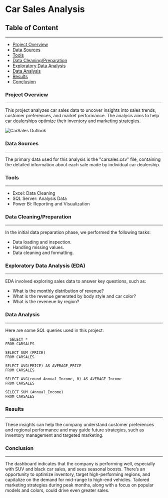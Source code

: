 # Car Sales Analysis

## Table of Content
---
  -  [Project Overview](#project-overview)
  -  [Data Sources](#data-sources)
  -  [Tools](#tools)
  -  [Data Cleaning/Preparation](#data-cleaning/preparation)
  -  [Exploratory Data Analysis](#exploratory-data-analysis)
  -  [Data Analysis](#data-analysis)
  -  [Results](#results)
  -  [Conclusion](#conclusion)

  ### Project Overview
  ---
This project analyzes car sales data to uncover insights into sales trends, customer preferences, and market performance. The analysis aims to help car dealerships optimize their inventory and marketing strategies.

![CarSales Outlook](https://github.com/user-attachments/assets/514d9d3f-b2b0-42bf-b87e-a2b1f64bec05)

### Data Sources
---
The primary data used for this analysis is the "carsales.csv" file, containing the detailed information about each sale made by individual car dealership.

### Tools
---

- Excel: Data Cleaning
- SQL Server: Analysis Data
- Power Bi: Reporting and Visualization

### Data Cleaning/Preparation
---
In the initial data preparation phase, we performed the following tasks:
- Data loading and inspection.
- Handling missing values.
- Data cleaning and formatting.

### Exploratory Data Analysis (EDA)
---
EDA involved exploring sales data to answer key questions, such as:
- What is the monthly distribution of revenue?
- What is the revenue generated by body style and car color?
- What is the reveneue by region?

### Data Analysis
---
Here are some SQL queries used in this project:
```
  SELECT *
FROM CARSALES

SELECT SUM (PRICE)
FROM CARSALES

SELECT AVG(PRICE) AS AVERAGE_PRICE
FROM CARSALES

SELECT AVG(round Annual_Income, 0) AS AVERAGE_Income
FROM CARSALES

SELECT SUM (Annual_Income)
FROM CARSALES
```
### Results
---
These insights can help the company understand customer preferences and regional performance and may guide future strategies, such as inventory management and targeted marketing.
### Conclusion
---
The dashboard indicates that the company is performing well, especially with SUV and black car sales, and sees seasonal boosts. There’s an opportunity to optimize inventory, target high-performing regions, and capitalize on the demand for mid-range to high-end vehicles. Tailored marketing strategies during peak months, along with a focus on popular models and colors, could drive even greater sales.
